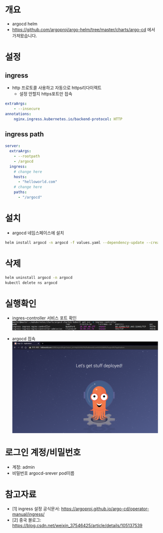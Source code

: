 # 개요
* argocd helm
* https://github.com/argoproj/argo-helm/tree/master/charts/argo-cd 에서 가져왔습니다.

# 설정
## ingress
* http 프로토콜 사용하고 자동으로 https리다이렉트
    * 설정 안할지 https포트만 접속
```yaml
extraArgs:
    - --insecure
annotations:
    nginx.ingress.kubernetes.io/backend-protocol: HTTP
```
## ingress path
```yaml
server:
  extraArgs:
    - --rootpath
    - /argocd
  ingress:
    # change here
    hosts:
      - "helloworld.com"
    # change here
    paths:
      - "/argocd"
```

# 설치
* argocd 네임스페이스에 설치
```sh
helm install argocd -n argocd -f values.yaml --dependency-update --create-namespace ./charts
```

# 삭제
```sh
helm uninstall argocd -n argocd
kubectl delete ns argocd
```

# 실행확인
* ingres-controller 서비스 포트 확인
![](imgs/svc.png)

* argocd 접속
![](imgs/success.png)

# 로그인 계정/비밀번호
* 계정: admin
* 비밀번호 argocd-srever pod이름

# 참고자료
* [1] ingress 설정 공식문서: https://argoproj.github.io/argo-cd/operator-manual/ingress/
* [2] 중국 블로그: https://blog.csdn.net/weixin_37546425/article/details/105137539